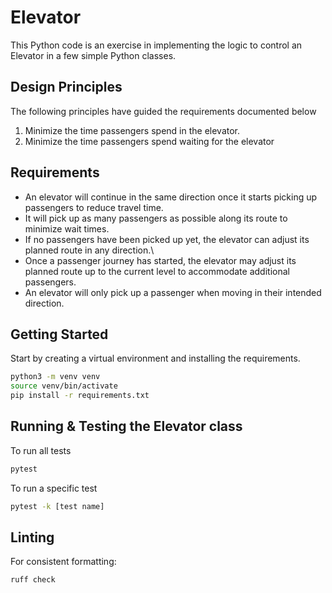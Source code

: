 # Elevator

This Python code is an exercise in implementing the logic to control an Elevator in a few simple Python classes.

## Design Principles
The following principles have guided the requirements documented below
1. Minimize the time passengers spend in the elevator.
2. Minimize the time passengers spend waiting for the elevator

## Requirements
- An elevator will continue in the same direction once it starts picking up passengers to reduce travel time.
- It will pick up as many passengers as possible along its route to minimize wait times.
- If no passengers have been picked up yet, the elevator can adjust its planned route in any direction.\
- Once a passenger journey has started, the elevator may adjust its planned route up to the current level to accommodate additional passengers.
- An elevator will only pick up a passenger when moving in their intended direction.

## Getting Started
Start by creating a virtual environment and installing the requirements.

```bash
python3 -m venv venv
source venv/bin/activate
pip install -r requirements.txt
```

## Running & Testing the Elevator class

To run all tests
```bash
pytest
```

To run a specific test
```bash
pytest -k [test name]
```


## Linting

For consistent formatting:
```bash
ruff check
```
